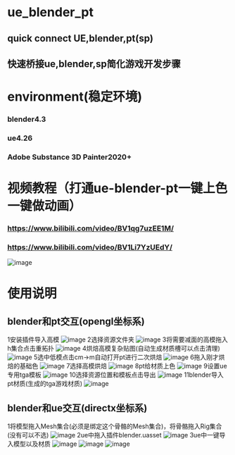 # ue_blender_pt
## quick connect UE,blender,pt(sp)
## 快速桥接ue,blender,sp简化游戏开发步骤

# environment(稳定环境)
### blender4.3
### ue4.26
### Adobe Substance 3D Painter2020+

# 视频教程（打通ue-blender-pt一键上色一键做动画）
### https://www.bilibili.com/video/BV1qg7uzEE1M/
### https://www.bilibili.com/video/BV1Li7YzUEdY/

![image](https://github.com/user-attachments/assets/6645370f-6279-4d79-8a52-5e80f228f306)
# 使用说明
## blender和pt交互(opengl坐标系)
1安装插件导入高模
![image](https://github.com/user-attachments/assets/3e9ab6d7-bd6d-44c1-8624-89eece86cd6a)
2选择资源文件夹
![image](https://github.com/user-attachments/assets/7ee3cea2-02b8-466c-b54f-7122f76036c6)
3将需要减面的高模拖入h集合点击重拓扑
![image](https://github.com/user-attachments/assets/a8c94c44-5544-4dbf-9ed0-89acae37f19d)
4烘焙高模复杂贴图(自动生成材质槽可以点击清理)
![image](https://github.com/user-attachments/assets/a4083b78-84df-4e5e-bde2-7f264d476358)
5选中低模点击cm->m自动打开pt进行二次烘焙
![image](https://github.com/user-attachments/assets/09616ef6-85dd-4df2-ab1d-e9ee9d74d45f)
6拖入刚才烘焙的基础色
![image](https://github.com/user-attachments/assets/b0550657-50c6-426b-ac25-e89810eba7f0)
7选择高模烘焙
![image](https://github.com/user-attachments/assets/72413229-a085-4456-9571-990833137306)
8pt给材质上色
![image](https://github.com/user-attachments/assets/8180ad70-238c-4456-ac39-4b7e57f71a79)
9设置ue专用tga模板
![image](https://github.com/user-attachments/assets/42403ed0-e387-4808-a9af-0b86bd70c22b)
10选择资源位置和模板点击导出
![image](https://github.com/user-attachments/assets/4b95183f-c38d-4da2-b459-e4f1fdb8245f)
11blender导入pt材质(生成的tga游戏材质)
![image](https://github.com/user-attachments/assets/943f2803-c61a-4a04-90f3-fa0a2215981c)

## blender和ue交互(directx坐标系)
1将模型拖入Mesh集合(必须是绑定这个骨骼的Mesh集合)，将骨骼拖入Rig集合(没有可以不选)
![image](https://github.com/user-attachments/assets/3d958f08-be5a-439e-920e-1d3c3b338394)
2ue中拖入插件blender.uasset
![image](https://github.com/user-attachments/assets/557abd6d-2d78-4ad9-a6d9-e9c7c2351828)
3ue中一键导入模型以及材质
![image](https://github.com/user-attachments/assets/2e13f302-d16f-46fe-b09b-ede21297f199)
![image](https://github.com/user-attachments/assets/b2f8fd11-eadc-4151-84eb-e30267abab07)
![image](https://github.com/user-attachments/assets/d3fd3dcc-83e6-400c-8573-b8483a841032)







